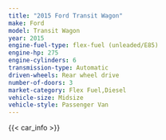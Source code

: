 ```yaml
---
title: "2015 Ford Transit Wagon"
make: Ford
model: Transit Wagon
year: 2015
engine-fuel-type: flex-fuel (unleaded/E85)
engine-hp: 275
engine-cylinders: 6
transmission-type: Automatic
driven-wheels: Rear wheel drive
number-of-doors: 3
market-category: Flex Fuel,Diesel
vehicle-size: Midsize
vehicle-style: Passenger Van
---
```


{{< car_info >}}
